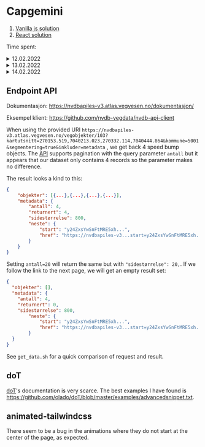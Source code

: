 # Capgemini

1. [Vanilla js solution](https://dotnetcarpenter.github.io/capgemini/vanilla/)
1. [React solution](https://dotnetcarpenter.github.io/capgemini/react/)

Time spent:

<details>
<summary>12.02.2022</summary>

+ 11:45-13:15: Logo, favicon, tailwind colors
+ 14:10-14-20: Learning [doT]
+ 14:20-14:50: Setup [doT] with test data
+ 15:15-16:00: Fetch data from endpoint and tranform the data
+ 16:15-16:45: Found and read documentation and added error handling
+ 17:25-17:40: Documented [Endpoint API](#endpoint-api)
+ 17:45-18:35: HTML form
+ 19:10-19:40: Sort speed bumps by date
+ 19:40-20:30: Added basic router
+ 21:00-21:15: Use [doT] to add `<header>`
+ 21:15-22:30: Added page animation
</details>

<details>
<summary>13.02.2022</summary>

+ 13:15-14:20: Design overview page according to wireframe + added correct fonts
+ 14:45-15:45: Design header according to wireframe
+ 17:00-19:30: Design footer according to wireframe
+ 20:00-22:10: Design registration page according to wireframe and assignment
+ 22:20-22:30: Small fixed for registration
+ 22:45-23:00: Put on github pages
+ 23:30-00:50: Scaffolding React app
</details>

<details>
<summary>14.02.2022</summary>

+ 01:30-01:35: Fix CSS in react to work with new HTML structure
+ 01:50-02:50: Implement registration page according to assignment PART I
+ 03:20-06:30: Implement registration page according to assignment PART II
+ 06:30-06:50: Put react app on github pages
+ 07:10-08:30: Implement overview page according to assignment
</details>

## Endpoint API

Dokumentasjon: https://nvdbapiles-v3.atlas.vegvesen.no/dokumentasjon/

Eksempel klient: https://github.com/nvdb-vegdata/nvdb-api-client

When using the provided URI
`https://nvdbapiles-v3.atlas.vegvesen.no/vegobjekter/103?kartutsnitt=270153.519,7040213.023,270332.114,7040444.864&kommune=5001&segmentering=true&inkluder=metadata`
, we get back 4 speed bump objects.
The [API] supports pagination with the query parameter `antall` but it
appears that our dataset only contains 4 records so the parameter makes
no difference.

The result looks a kind to this:

```json
{
	"objekter": [{...},{...},{...},{...}],
	"metadata": {
		"antall": 4,
		"returnert": 4,
		"sidestørrelse": 800,
		"neste": {
			"start": "y24ZxsYwSnFtMRE5xh...",
			"href": "https://nvdbapiles-v3...start=y24ZxsYwSnFtMRE5xh..."
		}
	}
}
```

Setting `antall=20` will return the same but with `"sidestørrelse": 20,`.
If we follow the link to the next page, we will get an empty result set:

```json
{
  "objekter": [],
  "metadata": {
    "antall": 4,
    "returnert": 0,
    "sidestørrelse": 800,
		"neste": {
			"start": "y24ZxsYwSnFtMRE5xh...",
			"href": "https://nvdbapiles-v3...start=y24ZxsYwSnFtMRE5xh..."
		}
  }
}
```

See `get_data.sh` for a quick comparison of request and result.

## doT

[doT]'s documentation is very scarce. The best examples I have found is https://github.com/olado/doT/blob/master/examples/advancedsnippet.txt.

## animated-tailwindcss

There seem to be a bug in the animations where they do not start at the center of the page, as expected.


[doT]: https://github.com/olado/doT
[API]: https://nvdbapiles-v3.atlas.vegvesen.no/dokumentasjon/
